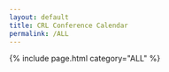 ```yaml
---
layout: default
title: CRL Conference Calendar
permalink: /ALL
---
```


{% include page.html category="ALL" %}
<!-- {% include calendar.html category=include.category title="Conference" type="Conference" %} -->
